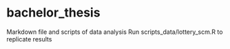# bachelor_thesis

Markdown file and scripts of data analysis
Run scripts_data/lottery_scm.R to replicate results
